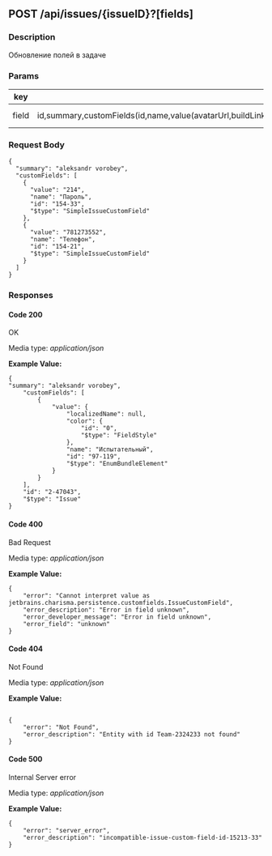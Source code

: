 ## POST /api/issues/{issueID}?[fields]

### Description

Обновление полей в задаче

### Params

|key|value|description|
|-|-|-|
|field|id,summary,customFields(id,name,value(avatarUrl,buildLink,color(id),fullName,id,isResolved,localizedName,login,minutes,name,presentation,text))|Поля задачи|


### Request Body
```
{
  "summary": "aleksandr vorobey",
  "customFields": [
    {
      "value": "214",
      "name": "Пароль",
      "id": "154-33",
      "$type": "SimpleIssueCustomField"
    },
    {
      "value": "781273552",
      "name": "Телефон",
      "id": "154-21",
      "$type": "SimpleIssueCustomField"
    }
  ]
}

```

### Responses
#### Code 200

OK

Media type: _application/json_

**Example Value:** <br>
```
{
"summary": "aleksandr vorobey",
    "customFields": [
        {
            "value": {
                "localizedName": null,
                "color": {
                    "id": "0",
                    "$type": "FieldStyle"
                },
                "name": "Испытательный",
                "id": "97-119",
                "$type": "EnumBundleElement"
            }
        }
    ],
    "id": "2-47043",
    "$type": "Issue"
}
```
#### Code 400

Bad Request

Media type: _application/json_

**Example Value:** <br>
```
{
    "error": "Cannot interpret value as jetbrains.charisma.persistence.customfields.IssueCustomField",
    "error_description": "Error in field unknown",
    "error_developer_message": "Error in field unknown",
    "error_field": "unknown"
}

```

#### Code 404

Not Found

Media type: _application/json_

**Example Value:** <br>
```

{
    "error": "Not Found",
    "error_description": "Entity with id Team-2324233 not found"
}
```

#### Code 500

Internal Server error

Media type: _application/json_

**Example Value:** <br>
```
{
    "error": "server_error",
    "error_description": "incompatible-issue-custom-field-id-15213-33"
}